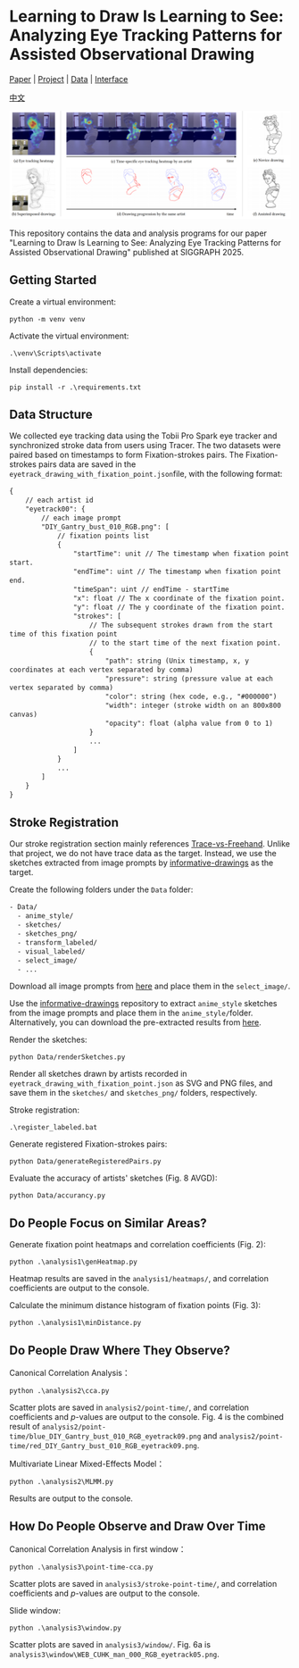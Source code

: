 # Learning to Draw Is Learning to See: Analyzing Eye Tracking Patterns for Assisted Observational Drawing
[Paper](https://cislab.hkust-gz.edu.cn/media/documents/_SIGGRAPH_2025__Learning_to_Draw_Is_Learning_to_See_4.pdf) | [Project](https://souleater1998.github.io/Learning-to-Draw-Is-Learning-to-See.github.io/) | [Data](https://github.com/CISLab-HKUST/Learning-to-Draw-Is-Learning-to-See) | [Interface](https://github.com/CISLab-HKUST/Learning-to-Draw-Is-Learning-to-See_Interface)

[中文](README_CN.md)

![teaser](teaser_00.png)

This repository contains the data and analysis programs for our paper "Learning to Draw Is Learning to See: Analyzing Eye Tracking Patterns for Assisted Observational Drawing" published at SIGGRAPH 2025.

## Getting Started
Create a virtual environment:
```
python -m venv venv
```
Activate the virtual environment:
```
.\venv\Scripts\activate
```
Install dependencies:
```
pip install -r .\requirements.txt
```

## Data Structure
We collected eye tracking data using the Tobii Pro Spark eye tracker and synchronized stroke data from users using Tracer. The two datasets were paired based on timestamps to form Fixation-strokes pairs. The Fixation-strokes pairs data are saved in the `eyetrack_drawing_with_fixation_point.json`file, with the following format:
```
{
    // each artist id
    "eyetrack00": {
        // each image prompt
        "DIY_Gantry_bust_010_RGB.png": [
            // fixation points list
            {
                "startTime": unit // The timestamp when fixation point start.
                "endTime": uint // The timestamp when fixation point end.
                "timeSpan": uint // endTime - startTime
                "x": float // The x coordinate of the fixation point.
                "y": float // The y coordinate of the fixation point.
                "strokes": [
                    // The subsequent strokes drawn from the start time of this fixation point
                    // to the start time of the next fixation point.
                    {
                        "path": string (Unix timestamp, x, y coordinates at each vertex separated by comma)
                        "pressure": string (pressure value at each vertex separated by comma)
                        "color": string (hex code, e.g., "#000000")
                        "width": integer (stroke width on an 800x800 canvas)
                        "opacity": float (alpha value from 0 to 1)
                    }
                    ...
                ]
            }
            ...
        ]
    }
}
```

## Stroke Registration
Our stroke registration section mainly references [Trace-vs-Freehand](https://github.com/zachzeyuwang/tracing-vs-freehand). Unlike that project, we do not have trace data as the target. Instead, we use the sketches extracted from image prompts by [informative-drawings](https://github.com/carolineec/informative-drawings) as the target.

Create the following folders under the `Data` folder:
```
- Data/
  - anime_style/
  - sketches/
  - sketches_png/
  - transform_labeled/
  - visual_labeled/
  - select_image/
  - ...
```
Download all image prompts from [here](https://drive.google.com/file/d/1G68q0oulKKFKlLSGv_D1ONNgfn74hAgs/view?usp=sharing) and place them in the `select_image/`.

Use the [informative-drawings](https://github.com/carolineec/informative-drawings) repository to extract `anime_style` sketches from the image prompts and place them in the `anime_style/`folder. Alternatively, you can download the pre-extracted results from [here](https://drive.google.com/file/d/1RCIRJnGBravQDkw0OHgwNWBtM83jRRKG/view?usp=sharing).

Render the sketches:
```
python Data/renderSketches.py
```
Render all sketches drawn by artists recorded in `eyetrack_drawing_with_fixation_point.json` as SVG and PNG files, and save them in the `sketches/` and `sketches_png/` folders, respectively.

Stroke registration:
```
.\register_labeled.bat
```

Generate registered Fixation-strokes pairs:
```
python Data/generateRegisteredPairs.py
```

Evaluate the accuracy of artists' sketches (Fig. 8 AVGD):
```
python Data/accurancy.py
```

## Do People Focus on Similar Areas?
Generate fixation point heatmaps and correlation coefficients (Fig. 2):
```
python .\analysis1\genHeatmap.py
```
Heatmap results are saved in the `analysis1/heatmaps/`, and correlation coefficients are output to the console.

Calculate the minimum distance histogram of fixation points (Fig. 3):
```
python .\analysis1\minDistance.py
```

## Do People Draw Where They Observe?
Canonical Correlation Analysis：
```
python .\analysis2\cca.py
```
Scatter plots are saved in `analysis2/point-time/`, and correlation coefficients and $p$-values are output to the console. Fig. 4 is the combined result of `analysis2/point-time/blue_DIY_Gantry_bust_010_RGB_eyetrack09.png` and `analysis2/point-time/red_DIY_Gantry_bust_010_RGB_eyetrack09.png`.

Multivariate Linear Mixed-Effects Model：
```
python .\analysis2\MLMM.py
```
Results are output to the console.

## How Do People Observe and Draw Over Time
Canonical Correlation Analysis in first window：
```
python .\analysis3\point-time-cca.py
```
Scatter plots are saved in `analysis3/stroke-point-time/`, and correlation coefficients and $p$-values are output to the console.

Slide window:
```
python .\analysis3\window.py
```
Scatter plots are saved in `analysis3/window/`. Fig. 6a is `analysis3\window\WEB_CUHK_man_000_RGB_eyetrack05.png`.



